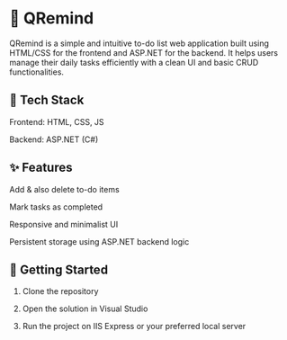 # 📌 QRemind

QRemind is a simple and intuitive to-do list web application built using HTML/CSS for the frontend and ASP.NET for the backend. It helps users manage their daily tasks efficiently with a clean UI and basic CRUD functionalities.

## 🔧 Tech Stack
Frontend: HTML, CSS, JS

Backend: ASP.NET (C#)

## ✨ Features
Add & also delete to-do items

Mark tasks as completed

Responsive and minimalist UI

Persistent storage using ASP.NET backend logic

## 🚀 Getting Started
1. Clone the repository

2. Open the solution in Visual Studio

3. Run the project on IIS Express or your preferred local server
